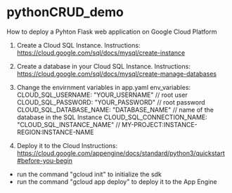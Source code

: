 # pythonCRUD_demo

How to deploy a Pyhton Flask web application on Google Cloud Platform 

1. Create a Cloud SQL Instance. 
Instructions: https://cloud.google.com/sql/docs/mysql/create-instance

2. Create a database in your Cloud SQL Instance. 
Instructions: https://cloud.google.com/sql/docs/mysql/create-manage-databases

3. Change the envirnment variables in app.yaml
env_variables:
  CLOUD_SQL_USERNAME: "YOUR_USERNAME" // root user 
  CLOUD_SQL_PASSWORD: "YOUR_PASSWORD" // root password
  CLOUD_SQL_DATABASE_NAME: "DATABASE_NAME" // name of the database in the SQL Instance
  CLOUD_SQL_CONNECTION_NAME: "CLOUD_SQL_INSTANCE_NAME" // MY-PROJECT:INSTANCE-REGION:INSTANCE-NAME

4. Deploy it to the Cloud
Instructions: https://cloud.google.com/appengine/docs/standard/python3/quickstart#before-you-begin
  - run the command "gcloud init" to initialize the sdk
  - run the command "gcloud app deploy" to deploy it to the App Engine

